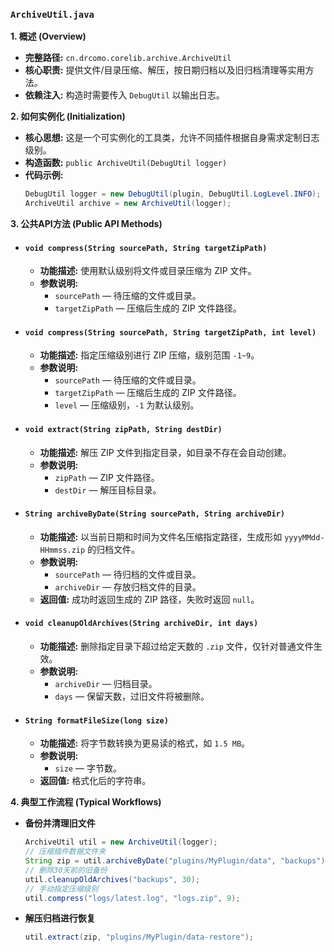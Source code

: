 ### `ArchiveUtil.java`

**1. 概述 (Overview)**

  * **完整路径:** `cn.drcomo.corelib.archive.ArchiveUtil`
  * **核心职责:** 提供文件/目录压缩、解压，按日期归档以及旧归档清理等实用方法。
  * **依赖注入:** 构造时需要传入 `DebugUtil` 以输出日志。

**2. 如何实例化 (Initialization)**

  * **核心思想:** 这是一个可实例化的工具类，允许不同插件根据自身需求定制日志级别。
  * **构造函数:** `public ArchiveUtil(DebugUtil logger)`
  * **代码示例:**
    ```java
    DebugUtil logger = new DebugUtil(plugin, DebugUtil.LogLevel.INFO);
    ArchiveUtil archive = new ArchiveUtil(logger);
    ```

**3. 公共API方法 (Public API Methods)**

  * #### `void compress(String sourcePath, String targetZipPath)`

    * **功能描述:** 使用默认级别将文件或目录压缩为 ZIP 文件。
    * **参数说明:**
        * `sourcePath` — 待压缩的文件或目录。
        * `targetZipPath` — 压缩后生成的 ZIP 文件路径。

  * #### `void compress(String sourcePath, String targetZipPath, int level)`

    * **功能描述:** 指定压缩级别进行 ZIP 压缩，级别范围 `-1~9`。
    * **参数说明:**
        * `sourcePath` — 待压缩的文件或目录。
        * `targetZipPath` — 压缩后生成的 ZIP 文件路径。
        * `level` — 压缩级别，`-1` 为默认级别。

  * #### `void extract(String zipPath, String destDir)`

    * **功能描述:** 解压 ZIP 文件到指定目录，如目录不存在会自动创建。
    * **参数说明:**
        * `zipPath` — ZIP 文件路径。
        * `destDir` — 解压目标目录。

  * #### `String archiveByDate(String sourcePath, String archiveDir)`

    * **功能描述:** 以当前日期和时间为文件名压缩指定路径，生成形如 `yyyyMMdd-HHmmss.zip` 的归档文件。
    * **参数说明:**
        * `sourcePath` — 待归档的文件或目录。
        * `archiveDir` — 存放归档文件的目录。
    * **返回值:** 成功时返回生成的 ZIP 路径，失败时返回 `null`。

  * #### `void cleanupOldArchives(String archiveDir, int days)`

    * **功能描述:** 删除指定目录下超过给定天数的 `.zip` 文件，仅针对普通文件生效。
    * **参数说明:**
        * `archiveDir` — 归档目录。
        * `days` — 保留天数，过旧文件将被删除。

  * #### `String formatFileSize(long size)`

    * **功能描述:** 将字节数转换为更易读的格式，如 `1.5 MB`。
    * **参数说明:**
        * `size` — 字节数。
    * **返回值:** 格式化后的字符串。

**4. 典型工作流程 (Typical Workflows)**

  * **备份并清理旧文件**
    ```java
    ArchiveUtil util = new ArchiveUtil(logger);
    // 压缩插件数据文件夹
    String zip = util.archiveByDate("plugins/MyPlugin/data", "backups");
    // 删除30天前的旧备份
    util.cleanupOldArchives("backups", 30);
    // 手动指定压缩级别
    util.compress("logs/latest.log", "logs.zip", 9);
    ```

  * **解压归档进行恢复**
    ```java
    util.extract(zip, "plugins/MyPlugin/data-restore");
    ```

